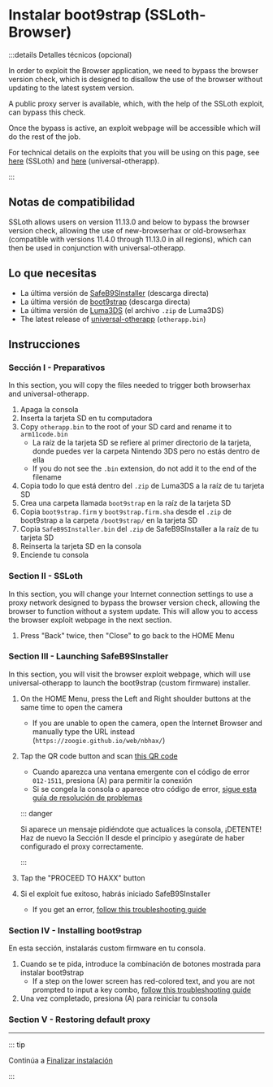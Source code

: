 # Instalar boot9strap (SSLoth-Browser)

:::details Detalles técnicos (opcional)

In order to exploit the Browser application, we need to bypass the browser version check, which is designed to disallow the use of the browser without updating to the latest system version.

A public proxy server is available, which, with the help of the SSLoth exploit, can bypass this check.

Once the bypass is active, an exploit webpage will be accessible which will do the rest of the job.

For technical details on the exploits that you will be using on this page, see [here](https://github.com/MrNbaYoh/3ds-ssloth) (SSLoth) and [here](https://github.com/TuxSH/universal-otherapp) (universal-otherapp).

:::

## Notas de compatibilidad

SSLoth allows users on version 11.13.0 and below to bypass the browser version check, allowing the use of new-browserhax or old-browserhax (compatible with versions 11.4.0 through 11.13.0 in all regions), which can then be used in conjunction with universal-otherapp.

## Lo que necesitas

- La última versión de [SafeB9SInstaller](https://github.com/d0k3/SafeB9SInstaller/releases/download/v0.0.7/SafeB9SInstaller-20170605-122940.zip) (descarga directa)
- La última versión de [boot9strap](https://github.com/SciresM/boot9strap/releases/download/1.4/boot9strap-1.4.zip) (descarga directa)
- La última versión de [Luma3DS](https://github.com/LumaTeam/Luma3DS/releases/latest) (el archivo `.zip` de Luma3DS)
- The latest release of [universal-otherapp](https://github.com/TuxSH/universal-otherapp/releases/latest) (`otherapp.bin`)

## Instrucciones

### Sección I - Preparativos

In this section, you will copy the files needed to trigger both browserhax and universal-otherapp.

1. Apaga la consola
2. Inserta la tarjeta SD en tu computadora
3. Copy `otherapp.bin` to the root of your SD card and rename it to `arm11code.bin`
    - La raíz de la tarjeta SD se refiere al primer directorio de la tarjeta, donde puedes ver la carpeta Nintendo 3DS pero no estás dentro de ella
    - If you do not see the `.bin` extension, do not add it to the end of the filename
4. Copia todo lo que está dentro del `.zip` de Luma3DS a la raíz de tu tarjeta SD
5. Crea una carpeta llamada `boot9strap` en la raíz de la tarjeta SD
6. Copia `boot9strap.firm` y `boot9strap.firm.sha` desde el `.zip` de boot9strap a la carpeta `/boot9strap/` en la tarjeta SD
7. Copia `SafeB9SInstaller.bin` del `.zip` de SafeB9SInstaller a la raíz de tu tarjeta SD
8. Reinserta la tarjeta SD en la consola
9. Enciende tu consola

### Section II - SSLoth

In this section, you will change your Internet connection settings to use a proxy network designed to bypass the browser version check, allowing the browser to function without a system update. This will allow you to access the browser exploit webpage in the next section.

<!--@include: ./_include/addproxy.md -->

1. Press "Back" twice, then "Close" to go back to the HOME Menu

### Section III - Launching SafeB9SInstaller

In this section, you will visit the browser exploit webpage, which will use universal-otherapp to launch the boot9strap (custom firmware) installer.

1. On the HOME Menu, press the Left and Right shoulder buttons at the same time to open the camera
    - If you are unable to open the camera, open the Internet Browser and manually type the URL instead (`https://zoogie.github.io/web/nbhax/`)

2. Tap the QR code button and scan [this QR code](http://api.qrserver.com/v1/create-qr-code/?color=000000&bgcolor=FFFFFF&data=https%3A%2F%2Fzoogie.github.io%2Fweb%2Fnbhax&qzone=1&margin=0&size=400x400&ecc=L)

    - Cuando aparezca una ventana emergente con el código de error `012-1511`, presiona (A) para permitir la conexión
    - Si se congela la consola o aparece otro código de error, [sigue esta guía de resolución de problemas](troubleshooting-ssloth-browser)

    ::: danger

    Si aparece un mensaje pidiéndote que actualices la consola, ¡DETENTE! Haz de nuevo la Sección II desde el principio y asegúrate de haber configurado el proxy correctamente.

    :::

3. Tap the "PROCEED TO HAXX" button

4. Si el exploit fue exitoso, habrás iniciado SafeB9SInstaller
    - If you get an error, [follow this troubleshooting guide](troubleshooting-ssloth-browser)

### Section IV - Installing boot9strap

En esta sección, instalarás custom firmware en tu consola.

1. Cuando se te pida, introduce la combinación de botones mostrada para instalar boot9strap
    - If a step on the lower screen has red-colored text, and you are not prompted to input a key combo, [follow this troubleshooting guide](troubleshooting-ssloth-browser)
2. Una vez completado, presiona (A) para reiniciar tu consola

<!--@include: ./_include/configure-luma3ds.md -->

### Section V - Restoring default proxy

<!--@include: ./_include/rmproxy.md -->

<!--@include: ./_include/luma3ds-installed-note.md -->

___

::: tip

Continúa a [Finalizar instalación](finalizing-setup)

:::
